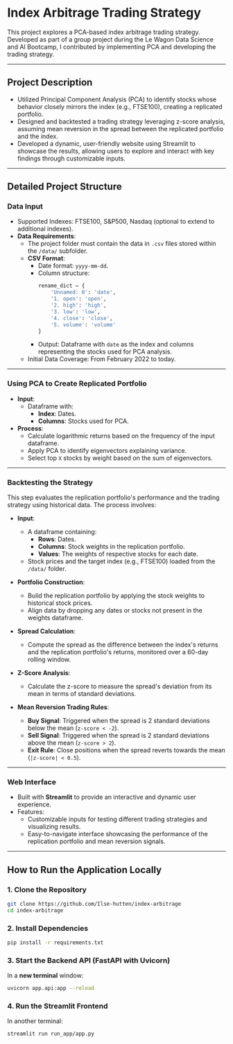# Index Arbitrage Trading Strategy

This project explores a PCA-based index arbitrage trading strategy.  
Developed as part of a group project during the Le Wagon Data Science and AI Bootcamp, I contributed by implementing PCA and developing the trading strategy.

---

## Project Description
- Utilized Principal Component Analysis (PCA) to identify stocks whose behavior closely mirrors the index (e.g., FTSE100), creating a replicated portfolio.
- Designed and backtested a trading strategy leveraging z-score analysis, assuming mean reversion in the spread between the replicated portfolio and the index.
- Developed a dynamic, user-friendly website using Streamlit to showcase the results, allowing users to explore and interact with key findings through customizable inputs.

---

## Detailed Project Structure

### **Data Input**
- Supported Indexes: FTSE100, S&P500, Nasdaq (optional to extend to additional indexes).
- **Data Requirements**:
  - The project folder must contain the data in `.csv` files stored within the `/data/` subfolder.
  - **CSV Format**:
    - Date format: `yyyy-mm-dd`.
    - Column structure:
      ```python
      rename_dict = {
          'Unnamed: 0': 'date',
          '1. open': 'open',
          '2. high': 'high',
          '3. low': 'low',
          '4. close': 'close',
          '5. volume': 'volume'
      }
      ```
    - Output: Dataframe with `date` as the index and columns representing the stocks used for PCA analysis.
  - Initial Data Coverage: From February 2022 to today.

---

### **Using PCA to Create Replicated Portfolio**
- **Input**:
  - Dataframe with:
    - **Index**: Dates.
    - **Columns**: Stocks used for PCA.
- **Process**:
  - Calculate logarithmic returns based on the frequency of the input dataframe.
  - Apply PCA to identify eigenvectors explaining variance.
  - Select top `X` stocks by weight based on the sum of eigenvectors.

---

### **Backtesting the Strategy**
This step evaluates the replication portfolio's performance and the trading strategy using historical data. The process involves:

- **Input**:
  - A dataframe containing:
    - **Rows**: Dates.
    - **Columns**: Stock weights in the replication portfolio.
    - **Values**: The weights of respective stocks for each date.
  - Stock prices and the target index (e.g., FTSE100) loaded from the `/data/` folder.

- **Portfolio Construction**:
  - Build the replication portfolio by applying the stock weights to historical stock prices.
  - Align data by dropping any dates or stocks not present in the weights dataframe.

- **Spread Calculation**:
  - Compute the spread as the difference between the index's returns and the replication portfolio's returns, monitored over a 60-day rolling window.

- **Z-Score Analysis**:
  - Calculate the z-score to measure the spread's deviation from its mean in terms of standard deviations.

- **Mean Reversion Trading Rules**:
  - **Buy Signal**: Triggered when the spread is 2 standard deviations below the mean (`z-score < -2`).
  - **Sell Signal**: Triggered when the spread is 2 standard deviations above the mean (`z-score > 2`).
  - **Exit Rule**: Close positions when the spread reverts towards the mean (`|z-score| < 0.5`).

---

### **Web Interface**
- Built with **Streamlit** to provide an interactive and dynamic user experience.
- Features:
  - Customizable inputs for testing different trading strategies and visualizing results.
  - Easy-to-navigate interface showcasing the performance of the replication portfolio and mean reversion signals.

---

## How to Run the Application Locally

### 1. Clone the Repository

```bash
git clone https://github.com/Ilse-hutten/index-arbitrage
cd index-arbitrage
```

### 2. Install Dependencies

```bash
pip install -r requirements.txt
```

### 3. Start the Backend API (FastAPI with Uvicorn)

In a **new terminal** window:

```bash
uvicorn app.api:app --reload 
```

### 4. Run the Streamlit Frontend

In another terminal:

```bash
streamlit run run_app/app.py

```



